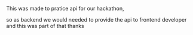 This was made to pratice api for our hackathon, 

so as backend we would needed to provide the api to frontend developer and this was part of that thanks
